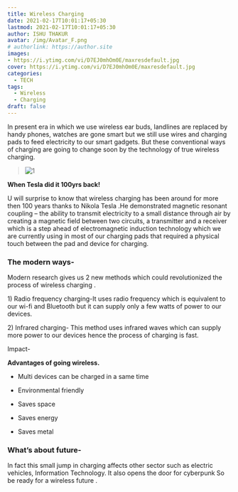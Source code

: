 ```yaml
---
title: Wireless Charging
date: 2021-02-17T10:01:17+05:30
lastmod: 2021-02-17T10:01:17+05:30
author: ISHU THAKUR
avatar: /img/Avatar_F.png
# authorlink: https://author.site
images: 
- https://i.ytimg.com/vi/D7EJ0mhOm0E/maxresdefault.jpg
cover: https://i.ytimg.com/vi/D7EJ0mhOm0E/maxresdefault.jpg
categories:
  - TECH
tags:
  - Wireless
  - Charging
draft: false
---
```


In present era in which we use wireless ear buds, landlines are replaced
by handy phones, watches are gone smart but we still use wires and
charging pads to feed electricity to our smart gadgets. But these
conventional ways of charging are going to change soon by the technology
of true wireless
charging.


<!--more-->


> ![1](https://i.ytimg.com/vi/D7EJ0mhOm0E/maxresdefault.jpg)


**When Tesla did it 100yrs back!**

U will surprise to know that wireless charging has been around for more
then 100 years thanks to Nikola Tesla .He demonstrated magnetic resonant
coupling – the ability to transmit electricity to a small distance
through air by creating a magnetic field between two circuits, a
transmitter and a receiver which is a step ahead of electromagnetic
induction technology which we are currently using in most of our
charging pads that required a physical touch between the pad and device
for charging.

### The modern ways-

Modern research gives us 2 new methods which could revolutionized the
process of wireless charging .

1\) Radio frequency charging-It uses radio frequency which is equivalent
to our wi-fi and Bluetooth but it can supply only a few watts of power
to our devices.

2\) Infrared charging- This method uses infrared waves which can supply
more power to our devices hence the process of charging is fast.

Impact-

**Advantages of going wireless.**

-   Multi devices can be charged in a same time

-   Environmental friendly

-   Saves space

-   Saves energy

-   Saves metal

### What’s about future-

In fact this small jump in charging affects other sector such as
electric vehicles, Information Technology. It also opens the door for
cyberpunk So be ready for a wireless future .
